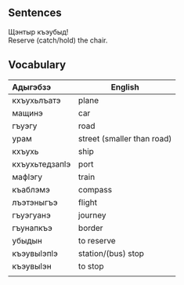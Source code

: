 ## Sentences
Щэнтыр къэубыд!  
Reserve (catch/hold) the chair.


## Vocabulary
| Адыгэбзэ       | English                    |
| :------------- | -------------------------- |
| кхъухьлъатэ    | plane                      |
| мащинэ         | car                        |
| гъуэгу         | road                       |
| урам           | street (smaller than road) |
| кхъухь         | ship                       |
| кхъухьтедзапӏэ | port                       |
| мафӏэгу        | train                      |
| къаблэмэ       | compass                    |
| лъэтэныгъэ     | flight                     |
| гъуэгуанэ      | journey                    |
| гъунапкъэ      | border                     |
| убыдын         | to reserve                 |
| къэувыӏэпӏэ    | station/(bus) stop         |
| къэувыӏэн      | to stop                    |
|                |                            |

